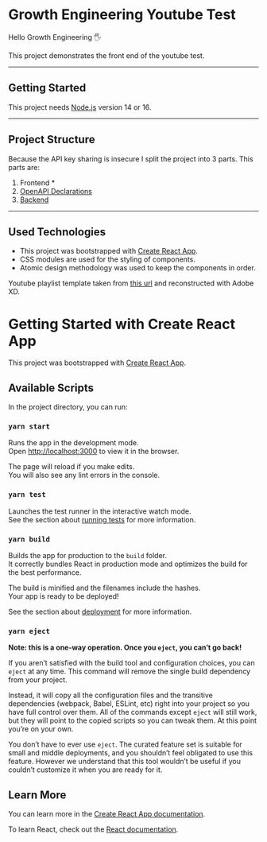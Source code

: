 # Growth Engineering Youtube Test

Hello Growth Engineering 🖐

This project demonstrates the front end of the youtube test.

---

## Getting Started

This project needs [Node.js](https://nodejs.org/en/) version 14 or 16.

---

## Project Structure

Because the API key sharing is insecure I split the project into 3 parts. This parts are:

1. Frontend *
2. [OpenAPI Declarations](https://github.com/centrual/growth_engineering_youtube_test_openapi)
3. [Backend](https://github.com/centrual/growth_engineering_youtube_test_server)

---

## Used Technologies

* This project was bootstrapped with [Create React App](https://github.com/facebook/create-react-app).
* CSS modules are used for the styling of components.
* Atomic design methodology was used to keep the components in order.





Youtube playlist template taken from [this url](https://gitu.net/en/details/youtube-playlist-template-freebie) and reconstructed with Adobe XD.





# Getting Started with Create React App

This project was bootstrapped with [Create React App](https://github.com/facebook/create-react-app).

## Available Scripts

In the project directory, you can run:

### `yarn start`

Runs the app in the development mode.\
Open [http://localhost:3000](http://localhost:3000) to view it in the browser.

The page will reload if you make edits.\
You will also see any lint errors in the console.

### `yarn test`

Launches the test runner in the interactive watch mode.\
See the section about [running tests](https://facebook.github.io/create-react-app/docs/running-tests) for more information.

### `yarn build`

Builds the app for production to the `build` folder.\
It correctly bundles React in production mode and optimizes the build for the best performance.

The build is minified and the filenames include the hashes.\
Your app is ready to be deployed!

See the section about [deployment](https://facebook.github.io/create-react-app/docs/deployment) for more information.

### `yarn eject`

**Note: this is a one-way operation. Once you `eject`, you can’t go back!**

If you aren’t satisfied with the build tool and configuration choices, you can `eject` at any time. This command will remove the single build dependency from your project.

Instead, it will copy all the configuration files and the transitive dependencies (webpack, Babel, ESLint, etc) right into your project so you have full control over them. All of the commands except `eject` will still work, but they will point to the copied scripts so you can tweak them. At this point you’re on your own.

You don’t have to ever use `eject`. The curated feature set is suitable for small and middle deployments, and you shouldn’t feel obligated to use this feature. However we understand that this tool wouldn’t be useful if you couldn’t customize it when you are ready for it.

## Learn More

You can learn more in the [Create React App documentation](https://facebook.github.io/create-react-app/docs/getting-started).

To learn React, check out the [React documentation](https://reactjs.org/).
